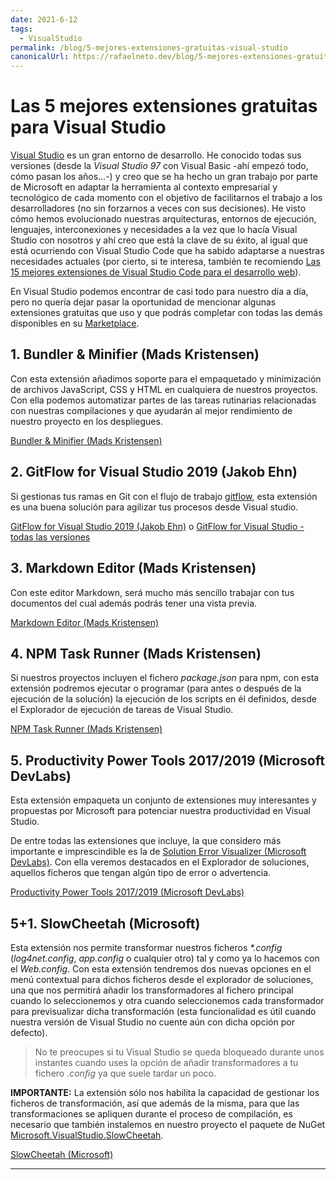 ```yaml
---
date: 2021-6-12
tags:
  - VisualStudio
permalink: /blog/5-mejores-extensiones-gratuitas-visual-studio
canonicalUrl: https://rafaelneto.dev/blog/5-mejores-extensiones-gratuitas-visual-studio/
---
```


# Las 5 mejores extensiones gratuitas para Visual Studio

<social-share class="social-share--header" />

[Visual Studio](https://visualstudio.microsoft.com/vs/) es un gran entorno de desarrollo. He conocido todas sus versiones (desde la _Visual Studio 97_ con Visual Basic -ahí empezó todo, cómo pasan los años...-) y creo que se ha hecho un gran trabajo por parte de Microsoft en adaptar la herramienta al contexto empresarial y tecnológico de cada momento con el objetivo de facilitarnos el trabajo a los desarrolladores (no sin forzarnos a veces con sus decisiones). He visto cómo hemos evolucionado nuestras arquitecturas, entornos de ejecución, lenguajes, interconexiones y necesidades a la vez que lo hacía Visual Studio con nosotros y ahí creo que está la clave de su éxito, al igual que está ocurriendo con Visual Studio Code que ha sabido adaptarse a nuestras necesidades actuales (por cierto, si te interesa, también te recomiendo [Las 15 mejores extensiones de Visual Studio Code para el desarrollo web](/blog/15-mejores-extensiones-visual-studio-code-desarrollo-web/)).

En Visual Studio podemos encontrar de casi todo para nuestro día a día, pero no quería dejar pasar la oportunidad de mencionar algunas extensiones gratuitas que uso y que podrás completar con todas las demás disponibles en su [Marketplace](https://marketplace.visualstudio.com/).

## 1. Bundler & Minifier (Mads Kristensen)

Con esta extensión añadimos soporte para el empaquetado y minimización de archivos JavaScript, CSS y HTML en cualquiera de nuestros proyectos. Con ella podemos automatizar partes de las tareas rutinarias relacionadas con nuestras compilaciones y que ayudarán al mejor rendimiento de nuestro proyecto en los despliegues.

[Bundler & Minifier (Mads Kristensen)](https://marketplace.visualstudio.com/items?itemName=MadsKristensen.BundlerMinifier)

## 2. GitFlow for Visual Studio 2019 (Jakob Ehn)

Si gestionas tus ramas en Git con el flujo de trabajo [gitflow](https://nvie.com/posts/a-successful-git-branching-model/), esta extensión es una buena solución para agilizar tus procesos desde Visual studio.

[GitFlow for Visual Studio 2019 (Jakob Ehn)](https://marketplace.visualstudio.com/items?itemName=vs-publisher-57624.GitFlowforVisualStudio2019) o [GitFlow for Visual Studio - todas las versiones](https://marketplace.visualstudio.com/publishers/vs-publisher-57624)

## 3. Markdown Editor (Mads Kristensen)

Con este editor Markdown, será mucho más sencillo trabajar con tus documentos del cual además podrás tener una vista previa.

[Markdown Editor (Mads Kristensen)](https://marketplace.visualstudio.com/items?itemName=MadsKristensen.MarkdownEditor)

## 4. NPM Task Runner (Mads Kristensen)

Si nuestros proyectos incluyen el fichero _package.json_ para npm, con esta extensión podremos ejecutar o programar (para antes o después de la ejecución de la solución) la ejecución de los scripts en él definidos, desde el Explorador de ejecución de tareas de Visual Studio.

[NPM Task Runner (Mads Kristensen)](https://marketplace.visualstudio.com/items?itemName=MadsKristensen.NPMTaskRunner)

## 5. Productivity Power Tools 2017/2019 (Microsoft DevLabs)

Esta extensión empaqueta un conjunto de extensiones muy interesantes y propuestas por Microsoft para potenciar nuestra productividad en Visual Studio.

De entre todas las extensiones que incluye, la que considero más importante e imprescindible es la de [Solution Error Visualizer (Microsoft DevLabs)](https://marketplace.visualstudio.com/items?itemName=VisualStudioPlatformTeam.SolutionErrorVisualizer). Con ella veremos destacados en el Explorador de soluciones, aquellos ficheros que tengan algún tipo de error o advertencia.

[Productivity Power Tools 2017/2019 (Microsoft DevLabs)](https://marketplace.visualstudio.com/items?itemName=VisualStudioPlatformTeam.ProductivityPowerPack2017)

## 5+1. SlowCheetah (Microsoft)

Esta extensión nos permite transformar nuestros ficheros _*.config_ (_log4net.config_, _app.config_ o cualquier otro) tal y como ya lo hacemos con el _Web.config_. Con esta extensión tendremos dos nuevas opciones en el menú contextual para dichos ficheros desde el explorador de soluciones, una que nos permitirá añadir los transformadores al fichero principal cuando lo seleccionemos y otra cuando seleccionemos cada transformador para previsualizar dicha transformación (esta funcionalidad es útil cuando nuestra versión de Visual Studio no cuente aún con dicha opción por defecto).

> No te preocupes si tu Visual Studio se queda bloqueado durante unos instantes cuando uses la opción de añadir transformadores a tu fichero _.config_ ya que suele tardar un poco.

**IMPORTANTE:** La extensión sólo nos habilita la capacidad de gestionar los ficheros de transformación, así que además de la misma, para que las transformaciones se apliquen durante el proceso de compilación, es necesario que también instalemos en nuestro proyecto el paquete de NuGet [Microsoft.VisualStudio.SlowCheetah](https://www.nuget.org/packages/Microsoft.VisualStudio.SlowCheetah/).

[SlowCheetah (Microsoft)](https://marketplace.visualstudio.com/items?itemName=vscps.SlowCheetah-XMLTransforms)

---
<social-share class="social-share--footer" />
